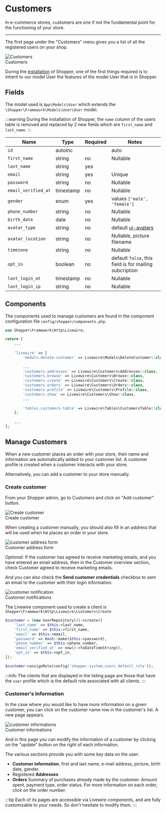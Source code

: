 # Customers
In e-commerce stores, customers are one if not the fundamental point for the functioning of your store.

---
The first page under the "Customers" menu gives you a list of all the registered users on your shop.

<div class="screenshot">
    <img src="/img/customers.png" alt="Customers">
    <div class="caption">Customers</div>
</div>

During the [installation](/installing#update-existing-files) of Shopper, one of the first things required is to inherit to our model User the features of the model User that is in Shopper.

## Fields

The model used is `App\Models\User` which extends the `\Shopper\Framework\Models\User\User` model. 

:::warning
During the installation of Shopper, the `name` column of the users table is removed and replaced by 2 new fields which are `first_name` and `last_name`.
:::

| Name        | Type      | Required   |  Notes   |
|-------------|-----------|------------|------------|
| `id` 		  | autoinc |         |  auto  |
| `first_name` | string  | no | Nullable  |
| `last_name` | string  | yes |  |
| `email` | string  | yes | Unique  |
| `password` | string  | no | Nullable  |
| `email_verified_at` | timestamp  | no | Nullable  |
| `gender` | enum  | yes | values `['male', 'female']` |
| `phone_number` | string  | no | Nullable  |
| `birth_date` | date  | no | Nullable  |
| `avatar_type` | string  | no | default [ui-avatars](https://ui-avatars.com/)  |
| `avatar_location` | string  | no | Nullable, picture filename  |
| `timezone` | string  | no | Nullable  |
| `opt_in` | boolean  | no | default `false`, this field is for mailing subcription  |
| `last_login_at` | timestamp  | no | Nullable  |
| `last_login_ip` | string  | no | Nullable  |


## Components

The components used to manage customers are found in the component configuration file `config/shopper/components.php`.

```php
use Shopper\Framework\Http\Livewire;

return [
	...
  
  	'livewire' => [
      	'modals.delete-customer' => Livewire\Modals\DeleteCustomer::class,
      
  		...
      	'customers.addresses' => Livewire\Customers\Addresses::class,
      	'customers.browse' => Livewire\Customers\Browse::class,
      	'customers.create' => Livewire\Customers\Create::class,
      	'customers.orders' => Livewire\Customers\Orders::class,
      	'customers.profile' => Livewire\Customers\Profile::class,
      	'customers.show' => Livewire\Customers\Show::class,
      	...
      	
      	'tables.customers-table' => Livewire\Tables\CustomersTable::class,
  	];
  
  	...
];

```

## Manage Customers

When a new customer places an order with your store, their name and information are automatically added to your customer list. A customer profile is created when a customer interacts with your store.

Alternatively, you can add a customer to your store manually.

### Create customer

From your Shopper admin, go to Customers and click on "Add customer" button.

<div class="screenshot">
  <img src="/img/create-customer.png" alt="Create customer">
  <div class="caption">Create customer</div>
</div>

When creating a customer manually, you should also fill in an address that will be used when he places an order in your store.

<div class="screenshot">
  <img src="/img/customer-address.png" alt="customer address form">
  <div class="caption">Customer address form</div>
</div>

_Optional_: If the customer has agreed to receive marketing emails, and you have entered an email address, then in the Customer overview section, check Customer agreed to receive marketing emails.

And you can also check the **Send customer credentials** checkbox to sent an email to the customer with their login information.

<div class="screenshot">
  <img src="/img/customer-notification.png" alt="customer notification">
  <div class="caption">Customer notifications</div>
</div>

The Livewire component used to create a client is `Shopper\Framework\Http\Livewire\Customers\Create`

```php
$customer = (new UserRepository())->create([
    'last_name' => $this->last_name,
    'first_name' => $this->first_name,
    'email' => $this->email,
    'password' => Hash::make($this->password),
    'phone_number' => $this->phone_number,
    'email_verified_at' => now()->toDateTimeString(),
    'opt_in' => $this->opt_in,
]);

$customer->assignRole(config('shopper.system.users.default_role'));
```

:::info
The clients that are displayed in the listing page are those that have the `user` profile which is the default role associated with all clients.
:::

### Customer's Information

In the case where you would like to have more information on a given customer, you can click on the customer name row in the customer's list. A new page appears.

<div class="screenshot">
  <img src="/img/customer-informations.png" alt="customer informations">
  <div class="caption">Customer informations</div>
</div>

And in this page you can modify the information of a customer by clicking on the "update" button on the right of each information.

The various sections provide you with some key data on the user:
- **Customer information**, first and last name, e-mail address, picture, birth date, gender.
- Registered **Addresses** 
- **Orders** Summary of purchases already made by the customer. Amount spent, payment type, order status. For more information on each order, click on the order number.

:::tip
Each of its pages are accessible via Livewire components, and are fully customizable to your needs. So don't hesitate to modify them.
:::
